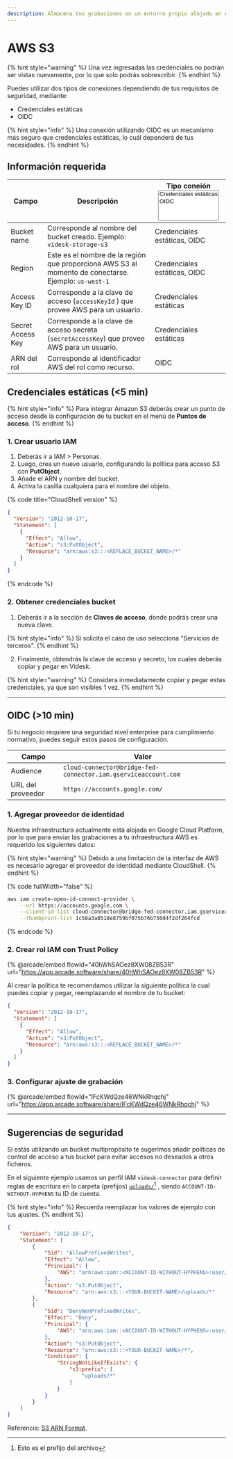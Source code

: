 ```yaml
---
description: Almacena tus grabaciones en un entorno propio alojado en Amazon AWS S3.
---
```


# AWS S3

{% hint style="warning" %}
Una vez ingresadas las credenciales no podrán ser vistas nuevamente, por lo que solo podrás sobrescribir.
{% endhint %}

Puedes utilizar dos tipos de conexiones dependiendo de tus requisitos de seguridad, mediante:

* Credenciales estáticas
* OIDC

{% hint style="info" %}
Una conexión utilizando OIDC es un mecanísmo más seguro que credenciales estáticas, lo cuál dependerá de tus necesidades.
{% endhint %}

## Información requerida

<table><thead><tr><th>Campo</th><th>Descripción</th><th>Tipo coneión<select multiple><option value="FgK4X2EkyZur" label="Credenciales estáticas" color="blue"></option><option value="HK0Y9q16mKsM" label="OIDC" color="blue"></option></select></th></tr></thead><tbody><tr><td>Bucket name</td><td>Corresponde al nombre del bucket creado. Ejemplo: <code>videsk-storage-s3</code></td><td><span data-option="FgK4X2EkyZur">Credenciales estáticas, </span><span data-option="HK0Y9q16mKsM">OIDC</span></td></tr><tr><td>Region</td><td>Este es el nombre de la región que proporciona AWS S3 al momento de conectarse. Ejemplo: <code>us-west-1</code></td><td><span data-option="FgK4X2EkyZur">Credenciales estáticas, </span><span data-option="HK0Y9q16mKsM">OIDC</span></td></tr><tr><td>Access Key ID</td><td>Corresponde a la clave de acceso (<code>accessKeyId</code> ) que provee AWS para un usuario.</td><td><span data-option="FgK4X2EkyZur">Credenciales estáticas</span></td></tr><tr><td>Secret Access Key</td><td>Corresponde a la clave de acceso secreta (<code>secretAccessKey</code>) que provee AWS para un usuario.</td><td><span data-option="FgK4X2EkyZur">Credenciales estáticas</span></td></tr><tr><td>ARN del rol</td><td>Corresponde al identificador AWS del rol como recurso.</td><td><span data-option="HK0Y9q16mKsM">OIDC</span></td></tr></tbody></table>

## Credenciales estáticas (<5 min)

{% hint style="info" %}
Para integrar Amazon S3 deberás crear un punto de acceso desde la configuración de tu bucket en el menú de **Puntos de acceso**.
{% endhint %}

### 1. Crear usuario IAM

1. Deberás ir a IAM > Personas.
2. Luego, crea un nuevo usuario, configurando la política para acceso S3 con **PutObject**.
3. Añade el ARN y nombre del bucket.
4. Activa la casilla cualquiera para el nombre del objeto.

{% code title="CloudShell version" %}
```json
{
  "Version": "2012-10-17",
  "Statement": [
    {
      "Effect": "Allow",
      "Action": "s3:PutObject",
      "Resource": "arn:aws:s3:::<REPLACE_BUCKET_NAME>/*"
    }
  ]
}
```
{% endcode %}

### 2. Obtener credenciales bucket

1. Deberás ir a la sección de **Claves de acceso**, donde podrás crear una nueva clave.&#x20;

{% hint style="info" %}
Si solicita el caso de uso selecciona "Servicios de terceros".
{% endhint %}

2. Finalmente, obtendrás la clave de acceso y secreto, los cuales deberás copiar y pegar en Videsk.

{% hint style="warning" %}
Considera inmediatamente copiar y pegar estas credenciales, ya que son visibles 1 vez.
{% endhint %}

***

## OIDC (>10 min)

Si tu negocio requiere una seguridad nivel enterprise para cumplimiento normativo, puedes seguir estos pasos de configuración.

| Campo             | Valor                                                          |
| ----------------- | -------------------------------------------------------------- |
| Audience          | `cloud-connector@bridge-fed-connector.iam.gserviceaccount.com` |
| URL del proveedor | `https://accounts.google.com/`                                 |

### 1. Agregar proveedor de identidad

Nuestra infraestructura actualmente está alojada en Google Cloud Platform, por lo que para enviar las grabaciones a tu infraestructura AWS es requerido los siguientes datos:

{% hint style="warning" %}
Debido a una limitación de la interfaz de AWS es necesario agregar el proveedor de identidad mediante CloudShell.
{% endhint %}

{% code fullWidth="false" %}
```bash
aws iam create-open-id-connect-provider \
    --url https://accounts.google.com \
    --client-id-list cloud-connector@bridge-fed-connector.iam.gserviceaccount.com \
    --thumbprint-list 1c58a3a8518e8759bf075b76b750d4f2df264fcd
```
{% endcode %}

### 2. Crear rol IAM con Trust Policy

{% @arcade/embed flowId="40hWhSAOez8XW08ZB53R" url="https://app.arcade.software/share/40hWhSAOez8XW08ZB53R" %}

Al crear la política te recomendamos utilizar la siguiente política la cual puedes copiar y pegar, reemplazando el nombre de tu bucket:

```json
{
  "Version": "2012-10-17",
  "Statement": [
    {
      "Effect": "Allow",
      "Action": "s3:PutObject",
      "Resource": "arn:aws:s3:::<REPLACE_BUCKET_NAME>/*"
    }
  ]
}
```

### 3. Configurar ajuste de grabación

{% @arcade/embed flowId="IFcKWdQze46WNkRhqchj" url="https://app.arcade.software/share/IFcKWdQze46WNkRhqchj" %}

***

## Sugerencias de seguridad

Si estás utilizando un bucket multipropósito te sugerimos añadir políticas de control de acceso a tus bucket para evitar accesos no deseados a otros ficheros.

En el siguiente ejemplo usamos un perfil IAM `videsk-connector` para definir reglas de escritura en la carpeta (prefijos) [`uploads/`](#user-content-fn-1)[^1] , siendo `ACCOUNT-ID-WITHOUT-HYPHENS` tu ID de cuenta.

{% hint style="info" %}
Recuerda reemplazar los valores de ejemplo con tus ajustes.
{% endhint %}

```json
{
    "Version": "2012-10-17",
    "Statement": [
        {
            "Sid": "AllowPrefixedWrites",
            "Effect": "Allow",
            "Principal": {
                "AWS": "arn:aws:iam::<ACCOUNT-ID-WITHOUT-HYPHENS>:user/videsk-connector"
            },
            "Action": "s3:PutObject",
            "Resource": "arn:aws:s3:::<YOUR-BUCKET-NAME>/uploads/*"
        },
        {
            "Sid": "DenyNonPrefixedWrites",
            "Effect": "Deny",
            "Principal": {
                "AWS": "arn:aws:iam::<ACCOUNT-ID-WITHOUT-HYPHENS>:user/videsk-connector"
            },
            "Action": "s3:PutObject",
            "Resource": "arn:aws:s3:::<YOUR-BUCKET-NAME>/*",
            "Condition": {
                "StringNotLikeIfExists": {
                    "s3:prefix": [
                        "uploads/*"
                    ]
                }
            }
        }
    ]
}

```

Referencia: [S3 ARN Format](https://docs.aws.amazon.com/AmazonS3/latest/userguide/s3-arn-format.html).

[^1]: Esto es el prefijo del archivo
